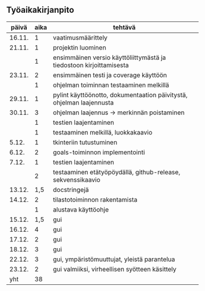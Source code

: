 ## Työaikakirjanpito


| päivä | aika | tehtävä |
| --- | --- | --- |
| 16.11. | 1 | vaatimusmäärittely |
| 21.11. | 1 | projektin luominen |
| | 1 | ensimmäinen versio käyttöliittymästä ja tiedostoon kirjoittamisesta |
| 23.11. | 2 | ensimmäinen testi ja coverage käyttöön |
| | 1 | ohjelman toiminnan testaaminen melkillä |
| 29.11. | 1 | pylint käyttöönotto, dokumentaation päivitystä, ohjelman laajennusta |
| 30.11. | 3 | ohjelman laajennus -> merkinnän poistaminen |
| | 1 | testien laajentaminen |
| | 1 | testaaminen melkillä, luokkakaavio |
| 5.12. | 1 | tkinteriin tutustuminen |
| 6.12. | 2 | goals-toiminnon implementointi |
| 7.12. | 1 | testien laajentaminen |
| | 2 | testaaminen etätyöpöydällä, github-release, sekvenssikaavio |
| 13.12. | 1,5 | docstringejä |
| 14.12. | 2 | tilastotoiminnon rakentamista |
| | 1 | alustava käyttöohje |
| 15.12. | 1,5 | gui |
| 16.12. | 4 | gui |
| 17.12. | 2 | gui |
| 18.12. | 3 | gui |
| 22.12. | 3 | gui, ympäristömuuttujat, yleistä parantelua |
| 23.12. | 2 | gui valmiiksi, virheellisen syötteen käsittely |
| yht | 38 | |